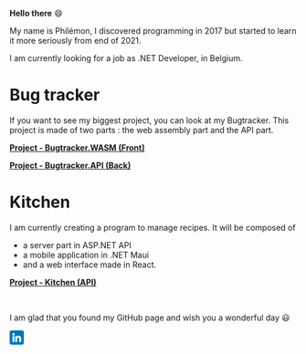 **Hello there** 😄

My name is Philémon, I discovered programming in 2017 but started to learn it more seriously from end of 2021.

I am currently looking for a job as .NET Developer, in Belgium.

# Bug tracker

If you want to see my biggest project, you can look at my Bugtracker. This project is made of two parts : the web assembly part and the API part.

**[Project - Bugtracker.WASM (Front)](https://github.com/Tarcacode/Bugtracker.WASM-repo)**

**[Project - Bugtracker.API (Back)](https://github.com/Tarcacode/Bugtracker.API-repo)**

# Kitchen

I am currently creating a program to manage recipes. It will be composed of

- a server part in ASP.NET API
- a mobile application in .NET Maui
- and a web interface made in React.

**[Project - Kitchen (API)](https://github.com/Tarcacode/Kitchen-repo)**

<br/>

I am glad that you found my GitHub page and wish you a wonderful day 😃

[![LinkedIn - Philémon Philippin](/linkedin.png)](https://www.linkedin.com/in/philemonphilippin/)

